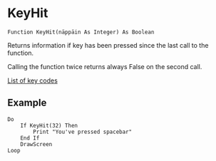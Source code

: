 <!--input-->
KeyHit
=====

```eppabasic
Function KeyHit(näppäin As Integer) As Boolean
```

Returns information if key has been pressed since the last call to the function.

Calling the function twice returns always False on the second call.

[List of key codes](manual:keycodes)

Example
---------
```eppabasic
Do
    If KeyHit(32) Then
        Print "You've pressed spacebar"
    End If
    DrawScreen
Loop
```
